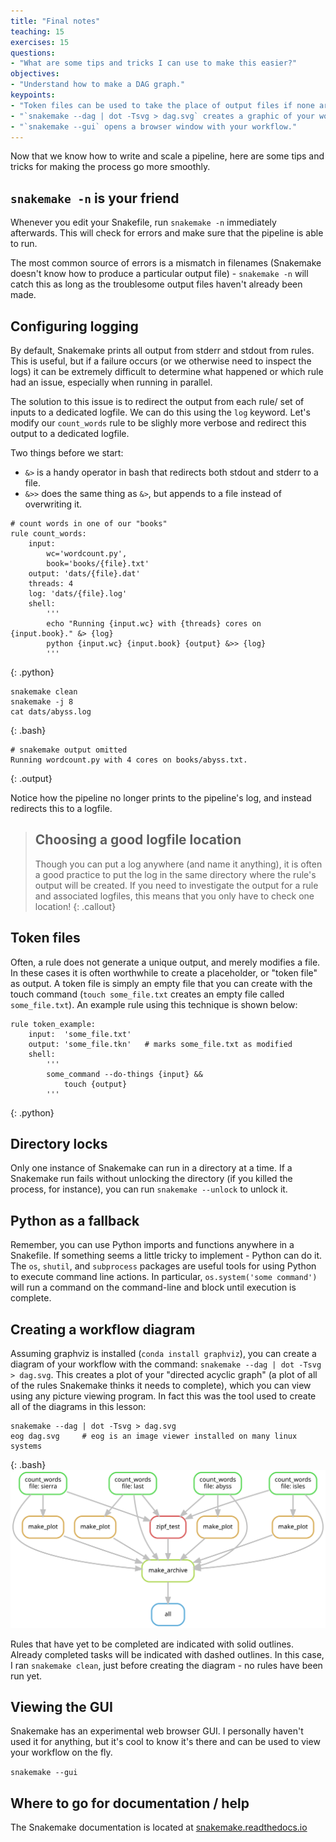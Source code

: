 ```yaml
---
title: "Final notes"
teaching: 15
exercises: 15
questions:
- "What are some tips and tricks I can use to make this easier?"
objectives:
- "Understand how to make a DAG graph."
keypoints:
- "Token files can be used to take the place of output files if none are created."
- "`snakemake --dag | dot -Tsvg > dag.svg` creates a graphic of your workflow."
- "`snakemake --gui` opens a browser window with your workflow."
---
```


Now that we know how to write and scale a pipeline, 
here are some tips and tricks for making the process go more smoothly.

## `snakemake -n` is your friend

Whenever you edit your Snakefile, run `snakemake -n` immediately afterwards.
This will check for errors and make sure that the pipeline is able to run.

The most common source of errors is a mismatch in filenames
(Snakemake doesn't know how to produce a particular output file) -
`snakemake -n` will catch this as long as the troublesome output files haven't already been made.

## Configuring logging

By default, Snakemake prints all output from stderr and stdout from rules.
This is useful, but if a failure occurs (or we otherwise need to inspect the logs)
it can be extremely difficult to determine what happened
or which rule had an issue, 
especially when running in parallel.

The solution to this issue is to redirect the output from each rule/
set of inputs to a dedicated logfile.
We can do this using the `log` keyword.
Let's modify our `count_words` rule to be slighly more verbose and redirect
this output to a dedicated logfile.

Two things before we start:

* `&>` is a handy operator in bash that redirects both stdout and stderr to a file.
* `&>>` does the same thing as `&>`, but appends to a file instead of overwriting it.

```
# count words in one of our "books"
rule count_words:
    input: 	
        wc='wordcount.py',
        book='books/{file}.txt'
    output: 'dats/{file}.dat'
    threads: 4
    log: 'dats/{file}.log'
    shell:
        '''
        echo "Running {input.wc} with {threads} cores on {input.book}." &> {log}
        python {input.wc} {input.book} {output} &>> {log}
        '''
```
{: .python}

```
snakemake clean
snakemake -j 8
cat dats/abyss.log
```
{: .bash}
```
# snakemake output omitted
Running wordcount.py with 4 cores on books/abyss.txt.
```
{: .output}

Notice how the pipeline no longer prints to the pipeline's log, 
and instead redirects this to a logfile.

> ## Choosing a good logfile location
> 
> Though you can put a log anywhere (and name it anything),
> it is often a good practice to put the log in the same directory
> where the rule's output will be created.
> If you need to investigate the output for a rule and associated logfiles,
> this means that you only have to check one location!
{: .callout}

## Token files

Often, a rule does not generate a unique output, and merely modifies a file.
In these cases it is often worthwhile to create a placeholder, or "token file" as output.
A token file is simply an empty file that you can create with the touch command 
(`touch some_file.txt` creates an empty file called `some_file.txt`).
An example rule using this technique is shown below:

```
rule token_example:
    input:  'some_file.txt'
    output: 'some_file.tkn'   # marks some_file.txt as modified
    shell:
        '''
        some_command --do-things {input} &&
            touch {output}
        '''
```
{: .python}

## Directory locks

Only one instance of Snakemake can run in a directory at a time.
If a Snakemake run fails without unlocking the directory 
(if you killed the process, for instance), you can run
`snakemake --unlock` to unlock it.

## Python as a fallback

Remember, you can use Python imports and functions anywhere in a Snakefile.
If something seems a little tricky to implement - Python can do it.
The `os`, `shutil`, and `subprocess` packages are useful tools for using Python
to execute command line actions.
In particular, `os.system('some command')` will run a command on the command-line
and block until execution is complete.

## Creating a workflow diagram

Assuming graphviz is installed (`conda install graphviz`),
you can create a diagram of your workflow with the command:
`snakemake --dag | dot -Tsvg > dag.svg`.
This creates a plot of your "directed acyclic graph" 
(a plot of all of the rules Snakemake thinks it needs to complete),
which you can view using any picture viewing program.
In fact this was the tool used to create all of the diagrams in this lesson:

```
snakemake --dag | dot -Tsvg > dag.svg
eog dag.svg     # eog is an image viewer installed on many linux systems
```
{: .bash}
![Example DAG plot](../fig/05-final-dag.svg)

Rules that have yet to be completed are indicated with solid outlines.
Already completed tasks will be indicated with dashed outlines.
In this case, I ran `snakemake clean`, just before creating the diagram - 
no rules have been run yet.

## Viewing the GUI

Snakemake has an experimental web browser GUI.
I personally haven't used it for anything, 
but it's cool to know it's there and can be used to view your workflow on the fly.

`snakemake --gui`

## Where to go for documentation / help

The Snakemake documentation is located at 
[snakemake.readthedocs.io](http://snakemake.readthedocs.io)

